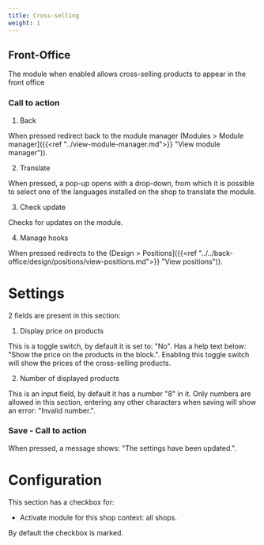 ```yaml
---
title: Cross-selling
weight: 1
---
```


## Front-Office

The module when enabled allows cross-selling products to appear in the front office

### Call to action

1) Back 

When pressed redirect back to the module manager (Modules > Module manager]({{<ref "../view-module-manager.md">}} "View module manager")).

2) Translate

When pressed, a pop-up opens with a drop-down, from which it is possible to select one of the languages installed on the shop to translate the module.

3) Check update

Checks for updates on the module.

4) Manage hooks

When pressed redirects to the (Design > Positions]({{<ref "../../back-office/design/positions/view-positions.md">}} "View positions")).

# Settings

2 fields are present in this section:

1) Display price on products

This is a toggle switch, by default it is set to: "No". Has a help text below: "Show the price on the products in the block.". Enabling this toggle switch will show the prices of the cross-selling products.

2) Number of displayed products

This is an input field, by default it has a number "8" in it. Only numbers are allowed in this section, entering any other characters when saving will show an error: "Invalid number.".

### Save - Call to action

When pressed, a message shows: "The settings have been updated.".

# Configuration

This section has a checkbox for:

 - Activate module for this shop context: all shops. 

By default the checkbox is marked.

